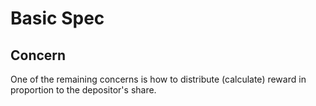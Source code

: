 # Basic Spec

## Concern

One of the remaining concerns is how to distribute (calculate) reward in proportion to the depositor's share.
